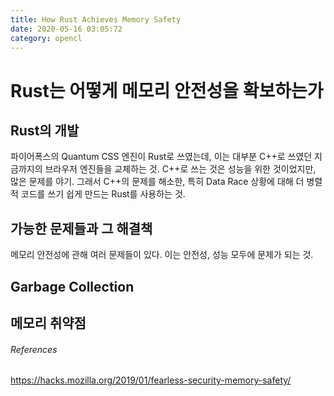 ```yaml
---
title: How Rust Achieves Memory Safety
date: 2020-05-16 03:05:72
category: opencl
---
```


# Rust는 어떻게 메모리 안전성을 확보하는가

## Rust의 개발

파이어폭스의 Quantum CSS 엔진이 Rust로 쓰였는데, 이는 대부분 C++로 쓰였던 지금까지의 브라우저 엔진들을 교체하는 것. C++로 쓰는 것은 성능을 위한 것이었지만, 많은 문제를 야기. 그래서 C++의 문제를 해소한, 특히 Data Race 상황에 대해 더 병렬적 코드를 쓰기 쉽게 만드는 Rust를 사용하는 것.

## 가능한 문제들과 그 해결책

메모리 안전성에 관해 여러 문제들이 있다. 이는 안전성, 성능 모두에 문제가 되는 것.

## Garbage Collection

## 메모리 취약점

###### References

https://hacks.mozilla.org/2019/01/fearless-security-memory-safety/

